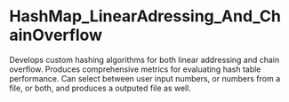 # HashMap_LinearAdressing_And_ChainOverflow
Develops custom hashing algorithms for both linear addressing and chain overflow. Produces comprehensive metrics for evaluating hash table performance. Can select between user input numbers, or numbers from a file, or both, and produces a outputed file as well.
